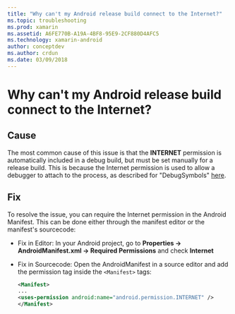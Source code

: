 ```yaml
---
title: "Why can't my Android release build connect to the Internet?"
ms.topic: troubleshooting
ms.prod: xamarin
ms.assetid: A6FE770B-A19A-4BF8-95E9-2CF880D4AFC5
ms.technology: xamarin-android
author: conceptdev
ms.author: crdun
ms.date: 03/09/2018
---
```


# Why can't my Android release build connect to the Internet?

## Cause

The most common cause of this issue is that the **INTERNET** permission
is automatically included in a debug build, but must be set manually
for a release build. This is because the Internet permission is used to
allow a debugger to attach to the process, as described for
"DebugSymbols" [here](~/android/deploy-test/building-apps/build-process.md).


## Fix

To resolve the issue, you can require the Internet permission in the
Android Manifest. This can be done either through the manifest editor
or the manifest's sourcecode:

-   Fix in Editor: In your Android project, go to **Properties ->
    AndroidManifest.xml -> Required Permissions** and check
    **Internet**

-   Fix in Sourcecode: Open the AndroidManifest in a source editor and
    add the permission tag inside the `<Manifest>` tags:

    ```xml
    <Manifest>
    ...
    <uses-permission android:name="android.permission.INTERNET" />
    </Manifest>
    ```
